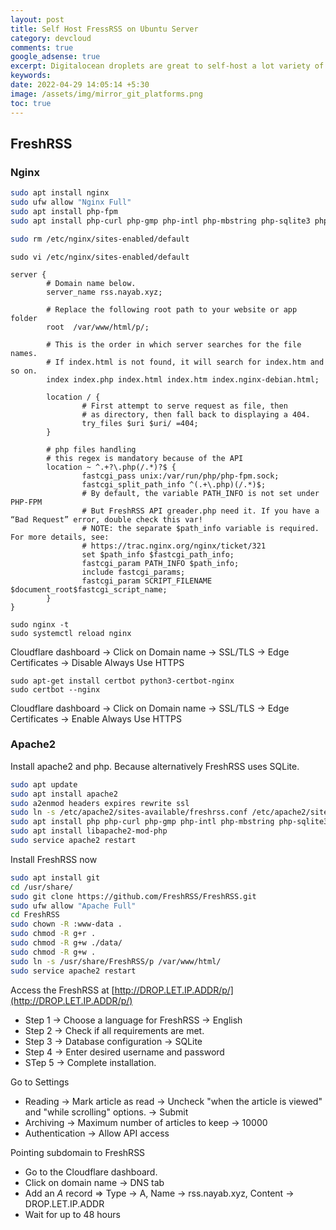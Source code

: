 ```yaml
---
layout: post
title: Self Host FressRSS on Ubuntu Server
category: devcloud
comments: true
google_adsense: true
excerpt: Digitalocean droplets are great to self-host a lot variety of tools and personal projects. This post explains how to properly setup a droplet with Ubuntu OS before setting up any tools/projects.
keywords: 
date: 2022-04-29 14:05:14 +5:30
image: /assets/img/mirror_git_platforms.png
toc: true
---
```

## FreshRSS
### Nginx
```bash
sudo apt install nginx
sudo ufw allow "Nginx Full"
sudo apt install php-fpm
sudo apt install php-curl php-gmp php-intl php-mbstring php-sqlite3 php-xml php-zip

sudo rm /etc/nginx/sites-enabled/default
```
```
sudo vi /etc/nginx/sites-enabled/default
```
```
server {
        # Domain name below.
        server_name rss.nayab.xyz;

        # Replace the following root path to your website or app folder
        root  /var/www/html/p/;

        # This is the order in which server searches for the file names.
        # If index.html is not found, it will search for index.htm and so on.
        index index.php index.html index.htm index.nginx-debian.html;

        location / {
                # First attempt to serve request as file, then
                # as directory, then fall back to displaying a 404.
                try_files $uri $uri/ =404;
        }

        # php files handling
        # this regex is mandatory because of the API
        location ~ ^.+?\.php(/.*)?$ {
                fastcgi_pass unix:/var/run/php/php-fpm.sock;
                fastcgi_split_path_info ^(.+\.php)(/.*)$;
                # By default, the variable PATH_INFO is not set under PHP-FPM
                # But FreshRSS API greader.php need it. If you have a “Bad Request” error, double check this var!
                # NOTE: the separate $path_info variable is required. For more details, see:
                # https://trac.nginx.org/nginx/ticket/321
                set $path_info $fastcgi_path_info;
                fastcgi_param PATH_INFO $path_info;
                include fastcgi_params;
                fastcgi_param SCRIPT_FILENAME $document_root$fastcgi_script_name;
        }
}
```
```
sudo nginx -t
sudo systemctl reload nginx
```
Cloudflare dashboard -> Click on Domain name -> SSL/TLS -> Edge Certificates -> Disable Always Use HTTPS
```
sudo apt-get install certbot python3-certbot-nginx
sudo certbot --nginx
```
Cloudflare dashboard -> Click on Domain name -> SSL/TLS -> Edge Certificates -> Enable Always Use HTTPS

### Apache2
Install apache2 and php. Because alternatively FreshRSS uses SQLite.
```bash
sudo apt update
sudo apt install apache2
sudo a2enmod headers expires rewrite ssl
sudo ln -s /etc/apache2/sites-available/freshrss.conf /etc/apache2/sites-enabled/freshrss.conf
sudo apt install php php-curl php-gmp php-intl php-mbstring php-sqlite3 php-xml php-zip
sudo apt install libapache2-mod-php
sudo service apache2 restart
```
Install FreshRSS now
```bash
sudo apt install git
cd /usr/share/
sudo git clone https://github.com/FreshRSS/FreshRSS.git
sudo ufw allow "Apache Full"
cd FreshRSS
sudo chown -R :www-data .
sudo chmod -R g+r .
sudo chmod -R g+w ./data/
sudo chmod -R g+w .
sudo ln -s /usr/share/FreshRSS/p /var/www/html/
sudo service apache2 restart
```
Access the FreshRSS at [http://DROP.LET.IP.ADDR/p/](http://DROP.LET.IP.ADDR/p/)

 * Step 1 -> Choose a language for FreshRSS -> English
 * Step 2 -> Check if all requirements are met.
 * Step 3 -> Database configuration -> SQLite
 * Step 4 -> Enter desired username and password
 * STep 5 -> Complete installation.

Go to Settings

 * Reading -> Mark article as read -> Uncheck "when the article is viewed" and "while scrolling" options. -> Submit
 * Archiving -> Maximum number of articles to keep -> 10000
 * Authentication -> Allow API access

Pointing subdomain to FreshRSS

 * Go to the Cloudflare dashboard.
 * Click on domain name -> DNS tab
 * Add an *A* record => Type -> A, Name -> rss.nayab.xyz, Content -> DROP.LET.IP.ADDR
 * Wait for up to 48 hours


